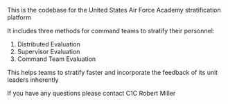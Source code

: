 This is the codebase for the United States Air Force Academy stratification platform

It includes three methods for command teams to stratify their personnel:
1. Distributed Evaluation
2. Supervisor Evaluation
3. Command Team Evaluation

This helps teams to stratify faster and incorporate the feedback of its unit leaders inherently

If you have any questions please contact C1C Robert Miller